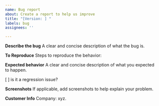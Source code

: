 ```yaml
---
name: Bug report
about: Create a report to help us improve
title: "[Version: ] "
labels: bug
assignees: ''

---
```


**Describe the bug**
A clear and concise description of what the bug is.

**To Reproduce**
Steps to reproduce the behavior:

**Expected behavior**
A clear and concise description of what you expected to happen.

[ ] is it a regression issue? 

**Screenshots**
If applicable, add screenshots to help explain your problem.

**Customer Info**
Company: xyz.
